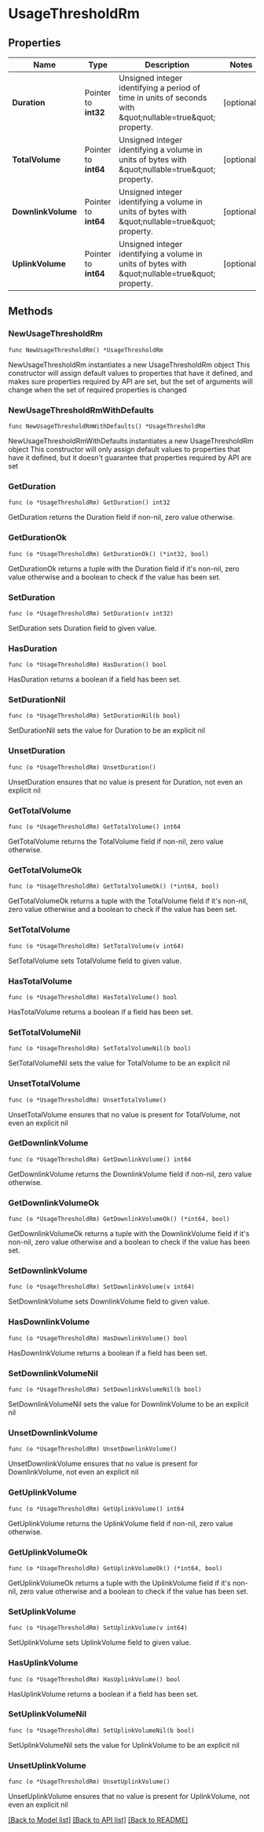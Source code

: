 # UsageThresholdRm

## Properties

Name | Type | Description | Notes
------------ | ------------- | ------------- | -------------
**Duration** | Pointer to **int32** | Unsigned integer identifying a period of time in units of seconds with \&quot;nullable&#x3D;true\&quot; property. | [optional] 
**TotalVolume** | Pointer to **int64** | Unsigned integer identifying a volume in units of bytes with \&quot;nullable&#x3D;true\&quot; property. | [optional] 
**DownlinkVolume** | Pointer to **int64** | Unsigned integer identifying a volume in units of bytes with \&quot;nullable&#x3D;true\&quot; property. | [optional] 
**UplinkVolume** | Pointer to **int64** | Unsigned integer identifying a volume in units of bytes with \&quot;nullable&#x3D;true\&quot; property. | [optional] 

## Methods

### NewUsageThresholdRm

`func NewUsageThresholdRm() *UsageThresholdRm`

NewUsageThresholdRm instantiates a new UsageThresholdRm object
This constructor will assign default values to properties that have it defined,
and makes sure properties required by API are set, but the set of arguments
will change when the set of required properties is changed

### NewUsageThresholdRmWithDefaults

`func NewUsageThresholdRmWithDefaults() *UsageThresholdRm`

NewUsageThresholdRmWithDefaults instantiates a new UsageThresholdRm object
This constructor will only assign default values to properties that have it defined,
but it doesn't guarantee that properties required by API are set

### GetDuration

`func (o *UsageThresholdRm) GetDuration() int32`

GetDuration returns the Duration field if non-nil, zero value otherwise.

### GetDurationOk

`func (o *UsageThresholdRm) GetDurationOk() (*int32, bool)`

GetDurationOk returns a tuple with the Duration field if it's non-nil, zero value otherwise
and a boolean to check if the value has been set.

### SetDuration

`func (o *UsageThresholdRm) SetDuration(v int32)`

SetDuration sets Duration field to given value.

### HasDuration

`func (o *UsageThresholdRm) HasDuration() bool`

HasDuration returns a boolean if a field has been set.

### SetDurationNil

`func (o *UsageThresholdRm) SetDurationNil(b bool)`

 SetDurationNil sets the value for Duration to be an explicit nil

### UnsetDuration
`func (o *UsageThresholdRm) UnsetDuration()`

UnsetDuration ensures that no value is present for Duration, not even an explicit nil
### GetTotalVolume

`func (o *UsageThresholdRm) GetTotalVolume() int64`

GetTotalVolume returns the TotalVolume field if non-nil, zero value otherwise.

### GetTotalVolumeOk

`func (o *UsageThresholdRm) GetTotalVolumeOk() (*int64, bool)`

GetTotalVolumeOk returns a tuple with the TotalVolume field if it's non-nil, zero value otherwise
and a boolean to check if the value has been set.

### SetTotalVolume

`func (o *UsageThresholdRm) SetTotalVolume(v int64)`

SetTotalVolume sets TotalVolume field to given value.

### HasTotalVolume

`func (o *UsageThresholdRm) HasTotalVolume() bool`

HasTotalVolume returns a boolean if a field has been set.

### SetTotalVolumeNil

`func (o *UsageThresholdRm) SetTotalVolumeNil(b bool)`

 SetTotalVolumeNil sets the value for TotalVolume to be an explicit nil

### UnsetTotalVolume
`func (o *UsageThresholdRm) UnsetTotalVolume()`

UnsetTotalVolume ensures that no value is present for TotalVolume, not even an explicit nil
### GetDownlinkVolume

`func (o *UsageThresholdRm) GetDownlinkVolume() int64`

GetDownlinkVolume returns the DownlinkVolume field if non-nil, zero value otherwise.

### GetDownlinkVolumeOk

`func (o *UsageThresholdRm) GetDownlinkVolumeOk() (*int64, bool)`

GetDownlinkVolumeOk returns a tuple with the DownlinkVolume field if it's non-nil, zero value otherwise
and a boolean to check if the value has been set.

### SetDownlinkVolume

`func (o *UsageThresholdRm) SetDownlinkVolume(v int64)`

SetDownlinkVolume sets DownlinkVolume field to given value.

### HasDownlinkVolume

`func (o *UsageThresholdRm) HasDownlinkVolume() bool`

HasDownlinkVolume returns a boolean if a field has been set.

### SetDownlinkVolumeNil

`func (o *UsageThresholdRm) SetDownlinkVolumeNil(b bool)`

 SetDownlinkVolumeNil sets the value for DownlinkVolume to be an explicit nil

### UnsetDownlinkVolume
`func (o *UsageThresholdRm) UnsetDownlinkVolume()`

UnsetDownlinkVolume ensures that no value is present for DownlinkVolume, not even an explicit nil
### GetUplinkVolume

`func (o *UsageThresholdRm) GetUplinkVolume() int64`

GetUplinkVolume returns the UplinkVolume field if non-nil, zero value otherwise.

### GetUplinkVolumeOk

`func (o *UsageThresholdRm) GetUplinkVolumeOk() (*int64, bool)`

GetUplinkVolumeOk returns a tuple with the UplinkVolume field if it's non-nil, zero value otherwise
and a boolean to check if the value has been set.

### SetUplinkVolume

`func (o *UsageThresholdRm) SetUplinkVolume(v int64)`

SetUplinkVolume sets UplinkVolume field to given value.

### HasUplinkVolume

`func (o *UsageThresholdRm) HasUplinkVolume() bool`

HasUplinkVolume returns a boolean if a field has been set.

### SetUplinkVolumeNil

`func (o *UsageThresholdRm) SetUplinkVolumeNil(b bool)`

 SetUplinkVolumeNil sets the value for UplinkVolume to be an explicit nil

### UnsetUplinkVolume
`func (o *UsageThresholdRm) UnsetUplinkVolume()`

UnsetUplinkVolume ensures that no value is present for UplinkVolume, not even an explicit nil

[[Back to Model list]](../README.md#documentation-for-models) [[Back to API list]](../README.md#documentation-for-api-endpoints) [[Back to README]](../README.md)


